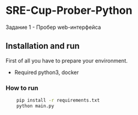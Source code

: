# SRE-Cup-Prober-Python
Задание 1 - Пробер web-интерфейса

## Installation and run
First of all you have to prepare your environment. 

- Required python3, docker
### How to run
```sh
    pip install -r requirements.txt
    python main.py
```

